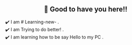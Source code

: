 
<!-- WAKING HAND WITH GOOD TO HAVE YOU TEXT-->
<h2 align=center>👋 Good to have you here!!</h2>
<!--ABOUT CODE-->
✔️ I am # Learning-new- . <br>
✔️ I am Trying to do better! . <br>
✔️ I am learning how to be say Hello to my PC  . <br>
